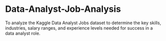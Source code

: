 # Data-Analyst-Job-Analysis
To analyze the Kaggle Data Analyst Jobs dataset to determine the key skills, industries, salary ranges, and experience levels needed for success in a data analyst role.
